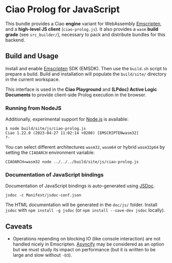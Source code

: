# Ciao Prolog for JavaScript

This bundle provides a Ciao **engine** variant for WebAssembly
[Emscripten](https://emscripten.org/docs/getting_started/downloads.html),
and a **high-level JS client** (`ciao-prolog.js`). It also provides a
`wasm` **build grade** (see `src_builder/`), necessary to pack and
distribute bundles for this backend.

## Build and Usage

Install and enable
[Emscripten](https://emscripten.org/docs/getting_started/downloads.html)
SDK (EMSDK). Then use the `build.sh` script to prepare a build. Build
and installation will populate the `build/site/` directory in the
current workspace.

This interface is used in the **Ciao Playground** and **(LPdoc) Active
Logic Documents** to provide client-side Prolog execution in the
browser.

### Running from NodeJS

Additionally, experimental support for [Node.js](https://nodejs.org)
is available:
```
$ node build/site/js/ciao-prolog.js
Ciao 1.22.0 (2023-04-27 11:02:14 +0200) [EMSCRIPTENwasm32]
?- 
```

You can select different architectures `wasm32`, `wasm64` or hybrid
`wasm32p64` by setting the `CIAOARCH` environment variable:
```
CIAOARCH=wasm32 node ../../../build/site/js/ciao-prolog.js
```
  
### Documentation of JavaScript bindings

Documentation of JavaScript bindings is auto-generated using
[JSDoc](https://jsdoc.app).

```
jsdoc -c Manifest/jsdoc-conf.json
```

The HTML documentation will be generated in the `doc/js/` folder.
Install `jsdoc` with `npm install -g jsdoc` (or `npm install
--save-dev jsdoc` locally).

## Caveats

 - Operations repending on blocking IO (like console interaction) are
   not handled nicely in
   Emscripten. [Asyncify](https://emscripten.org/docs/porting/asyncify.html)
   may be considered as an option but we must study its impact on
   performance (but it is written to be large and slow without `-O3`).
